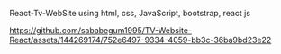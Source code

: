 React-Tv-WebSite
using html, css, JavaScript, bootstrap, react js




https://github.com/sababegum1995/TV-Website-React/assets/144269174/752e6497-9334-4059-bb3c-36ba9bd23e22

